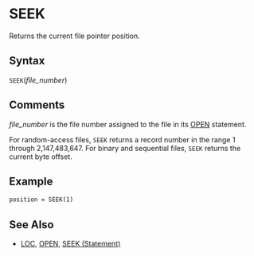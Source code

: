 # SEEK

Returns the current file pointer position.

## Syntax

`SEEK`(*file_number*)

## Comments

*file_number* is the file number assigned to the file in its [OPEN](OPEN) statement.

For random-access files, `SEEK` returns a record number in the range 1 through 2,147,483,647. For binary and sequential files, `SEEK` returns the current byte offset.

## Example

```vb
position = SEEK(1)
```

## See Also

- [LOC](LOC), [OPEN](OPEN), [SEEK (Statement)](SEEK-Statement)
